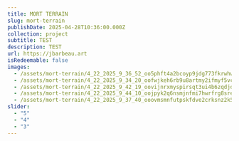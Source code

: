 ```yaml
---
title: MORT TERRAIN
slug: mort-terrain
publishDate: 2025-04-28T10:36:00.000Z
collection: project
subtitle: TEST
description: TEST
url: https://jbarbeau.art
isRedeemable: false
images:
  - /assets/mort-terrain/4_22_2025_9_36_52_oo5phft4a2bcoyp9jdg773fkrwhwzhcp8gcpsfgzskt4xbqwnv7.png
  - /assets/mort-terrain/4_22_2025_9_34_20_oofwjkeh6rb9u8artmy2ifmyf5vcoatll34cyxvflm6gng1l8tg.png
  - /assets/mort-terrain/4_22_2025_9_42_19_oovijnrxmyspirsqt3ui4b6zqdjdgkjvu5hyeyqsaqnadvssvba.png
  - /assets/mort-terrain/4_22_2025_9_44_10_oojpyk2q6nsmjnfmi7hwrfrg8sreprlhe6ggbrzcn25y7f6vpea.png
  - /assets/mort-terrain/4_22_2025_9_37_40_ooovmsmnfutpskfdve2crksnz2k5dvedk7kxg3dbueuxwjngyps.png
slider:
  - "5"
  - "4"
  - "3"
---
```

